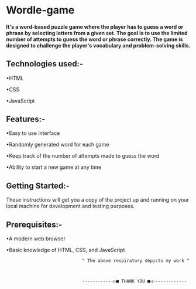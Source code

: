 # Wordle-game

<h4>It's a word-based puzzle game where the player has to guess a word or phrase by selecting letters from a given set. The goal is to use the limited number of attempts to guess the word or phrase correctly. The game is designed to challenge the player's vocabulary and problem-solving skills.</h4>

<h2>Technologies used:-</h2>
<p>
•HTML
 </p>
 <p>
•CSS
 </p>
 <p> 
•JavaScript
</p>

<h2>Features:-</h2>
<p>
•Easy to use interface </p>
<p>•Randomly generated word for each game </p>
<p>•Keep track of the number of attempts made to guess the word </p>
<p>•Ability to start a new game at any time </p>

<h2>Getting Started:-</h2>
These instructions will get you a copy of the project up and running on your local machine for development and testing purposes.

<h2>Prerequisites:-</h2>
<p>•A modern web browser</p>
<p>•Basic knowledge of HTML, CSS, and JavaScript</p>








                                 " The above respiratory depicts my work "
                  
                  
                  
                                 ------------▷■ THANK YOU ■◁-------------

